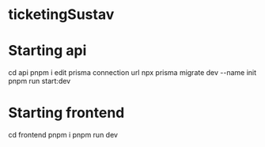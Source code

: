 # ticketingSustav

# Starting api
cd api
pnpm i
edit prisma connection url
npx prisma migrate dev --name init
pnpm run start:dev

# Starting frontend
cd frontend
pnpm i
pnpm run dev

